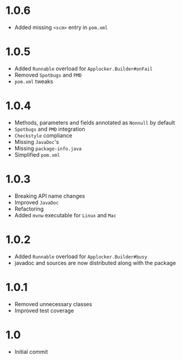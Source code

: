 # 1.0.6
- Added missing `<scm>` entry in `pom.xml`

# 1.0.5
- Added `Runnable` overload for `Applocker.Builder#onFail`
- Removed `Spotbugs` and `PMD`
- `pom.xml` tweaks

# 1.0.4
- Methods, parameters and fields annotated as `Nonnull` by default
- `Spotbugs` and `PMD` integration
- `Checkstyle` compliance
- Missing `JavaDoc`'s
- Missing `package-info.java`
- Simplified `pom.xml`

# 1.0.3
- Breaking API name changes
- Improved `JavaDoc`
- Refactoring
- Added `mvnw` executable for `Linux` and `Mac`

# 1.0.2
- Added `Runnable` overload for `Applocker.Builder#busy`
- javadoc and sources are now distributed along with the package 

# 1.0.1
- Removed unnecessary classes
- Improved test coverage

# 1.0
- Initial commit

